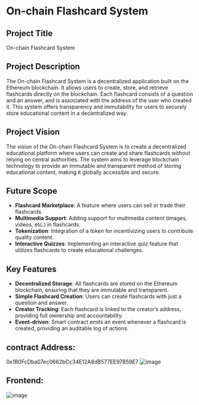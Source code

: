 # On-chain Flashcard System

## Project Title
On-chain Flashcard System

## Project Description
The On-chain Flashcard System is a decentralized application built on the Ethereum blockchain. It allows users to create, store, and retrieve flashcards directly on the blockchain. Each flashcard consists of a question and an answer, and is associated with the address of the user who created it. This system offers transparency and immutability for users to securely store educational content in a decentralized way.

## Project Vision
The vision of the On-chain Flashcard System is to create a decentralized educational platform where users can create and share flashcards without relying on central authorities. The system aims to leverage blockchain technology to provide an immutable and transparent method of storing educational content, making it globally accessible and secure.

## Future Scope
- **Flashcard Marketplace**: A feature where users can sell or trade their flashcards.
- **Multimedia Support**: Adding support for multimedia content (images, videos, etc.) in flashcards.
- **Tokenization**: Integration of a token for incentivizing users to contribute quality content.
- **Interactive Quizzes**: Implementing an interactive quiz feature that utilizes flashcards to create educational challenges.

## Key Features
- **Decentralized Storage**: All flashcards are stored on the Ethereum blockchain, ensuring that they are immutable and transparent.
- **Simple Flashcard Creation**: Users can create flashcards with just a question and answer.
- **Creator Tracking**: Each flashcard is linked to the creator’s address, providing full ownership and accountability.
- **Event-driven**: Smart contract emits an event whenever a flashcard is created, providing an auditable log of actions.

## contract Address:
0x1B0FcDba07ec0662bCc34E12A8dB577EE97B59E7
![image](https://github.com/user-attachments/assets/0c1e3b3e-cb91-4124-8aff-df1be775fab2)

## Frontend:
![image](https://github.com/user-attachments/assets/2de2749c-b69a-4dcc-84fd-67e18ab6f5d1)

